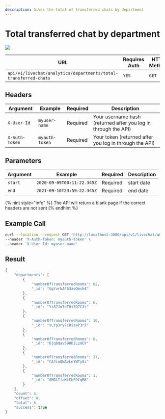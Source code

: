 ```yaml
---
description: Gives the total of transferred chats by department
---
```


# Total transferred chat by department

![](../../../../../../../.gitbook/assets/enterprise.jpg)

| URL                                                             | Requires Auth | HTTP Method |
| --------------------------------------------------------------- | ------------- | ----------- |
| `api/v1/livechat/analytics/departments/total-transferred-chats` | `YES`         | `GET`       |

## Headers

| Argument       | Example        | Required | Description                                                    |
| -------------- | -------------- | -------- | -------------------------------------------------------------- |
| `X-User-Id`    | `myuser-name`  | Required | Your username hash (returned after you log in through the API) |
| `X-Auth-Token` | `myauth-token` | Required | Your token (returned after you log in through the API)         |

## Parameters

| Argument | Example                    | Required | Description |
| -------- | -------------------------- | -------- | ----------- |
| `start`  | `2020-09-09T00:11:22.345Z` | Required | start date  |
| `end`    | `2021-09-10T23:59:22.345Z` | Required | end date    |

{% hint style="info" %}
The API will return a blank page if the correct headers are not sent
{% endhint %}

## Example Call

```bash
curl --location --request GET 'http://localhost:3000/api/v1/livechat/analytics/departments/total-transferred-chats?start=2020-09-10T23:59:22.345Z&end=2021-09-10T23:59:22.345Z' \
--header 'X-Auth-Token: myauth-token' \
--header 'X-User-Id: myuser-name'
```

## Result

```javascript
{
    "departments": [
        {
            "numberOfTransferredRooms": 62,
            "_id": "GgYvrkAF63aeQmsh4"
        },
        {
            "numberOfTransferredRooms": 6,
            "_id": "Yi87Ju7eTHiZQ7CJt"
        },
        {
            "numberOfTransferredRooms": 10,
            "_id": "sLYp3ry7CRizaP3rJ"
        },
        {
            "numberOfTransferredRooms": 6,
            "_id": "BiqbQav59HD2LzXEY"
        },
        {
            "numberOfTransferredRooms": 27,
            "_id": "CAJioQNAvLnYWTy8i"
        },
        {
            "numberOfTransferredRooms": 1,
            "_id": "8MGLTfaKLCbE9CqR8"
        }
    ],
    "count": 6,
    "offset": 0,
    "total": 6,
    "success": true
}
```

